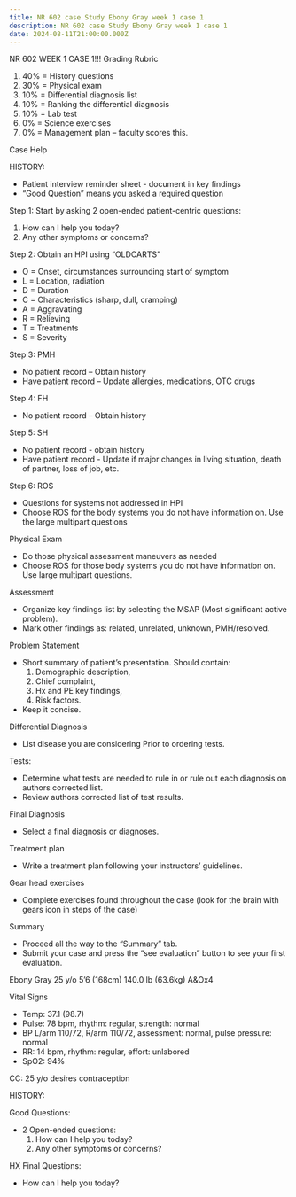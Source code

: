 ```yaml
---
title: NR 602 case Study Ebony Gray week 1 case 1
description: NR 602 case Study Ebony Gray week 1 case 1
date: 2024-08-11T21:00:00.000Z
---
```


NR 602 WEEK 1 CASE 1!!! Grading Rubric

1. 40% = History questions
2. 30% = Physical exam
3. 10% = Differential diagnosis list
4. 10% = Ranking the differential diagnosis
5. 10% = Lab test
6. 0% = Science exercises
7. 0% = Management plan – faculty scores this.

Case Help

HISTORY:

* Patient interview reminder sheet - document in key findings
* “Good Question” means you asked a required question

Step 1: Start by asking 2 open-ended patient-centric questions:

1. How can I help you today?
2. Any other symptoms or concerns?

Step 2: Obtain an HPI using “OLDCARTS”

* O = Onset, circumstances surrounding start of symptom
* L = Location, radiation
* D = Duration
* C = Characteristics (sharp, dull, cramping)
* A = Aggravating
* R = Relieving
* T = Treatments
* S = Severity

Step 3: PMH

* No patient record – Obtain history
* Have patient record – Update allergies, medications, OTC drugs

Step 4: FH

* No patient record – Obtain history

Step 5: SH

* No patient record - obtain history
* Have patient record - Update if major changes in living situation, death of partner, loss of job, etc.

Step 6: ROS

* Questions for systems not addressed in HPI
* Choose ROS for the body systems you do not have information on. Use the large multipart questions

Physical Exam

* Do those physical assessment maneuvers as needed
* Choose ROS for those body systems you do not have information on. Use large multipart questions.

Assessment

* Organize key findings list by selecting the MSAP (Most significant active problem).
* Mark other findings as: related, unrelated, unknown, PMH/resolved.

Problem Statement

* Short summary of patient’s presentation. Should contain:
  1. Demographic description,
  2. Chief complaint,
  3. Hx and PE key findings,
  4. Risk factors.
* Keep it concise.

Differential Diagnosis

* List disease you are considering Prior to ordering tests.

Tests:

* Determine what tests are needed to rule in or rule out each diagnosis on authors corrected list.
* Review authors corrected list of test results.

Final Diagnosis

* Select a final diagnosis or diagnoses.

Treatment plan

* Write a treatment plan following your instructors’ guidelines.

Gear head exercises

* Complete exercises found throughout the case (look for the brain with gears icon in steps of the case)

Summary

* Proceed all the way to the “Summary” tab.
* Submit your case and press the “see evaluation” button to see your first evaluation.

Ebony Gray
25 y/o 5’6 (168cm) 140.0 lb (63.6kg) A\&Ox4

Vital Signs

* Temp: 37.1 (98.7)
* Pulse: 78 bpm, rhythm: regular, strength: normal
* BP L/arm 110/72, R/arm 110/72, assessment: normal, pulse pressure: normal
* RR: 14 bpm, rhythm: regular, effort: unlabored
* SpO2: 94%

CC:
25 y/o desires contraception

HISTORY:

Good Questions:

* 2 Open-ended questions:
  1. How can I help you today?
  2. Any other symptoms or concerns?

HX Final Questions:

* How can I help you today?
